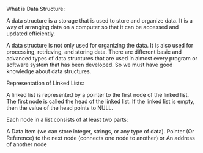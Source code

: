 What is Data Structure:

A data structure is a storage that is used to store and organize data. It is a way of arranging data on a computer so that it can be accessed and updated efficiently.

A data structure is not only used for organizing the data. It is also used for processing, retrieving, and storing data. There are different basic and advanced types of data structures that are used in almost every program or software system that has been developed. So we must have good knowledge about data structures.

Representation of Linked Lists: 

A linked list is represented by a pointer to the first node of the linked list. The first node is called the head of the linked list. If the linked list is empty, then the value of the head points to NULL. 

Each node in a list consists of at least two parts: 

A Data Item (we can store integer, strings, or any type of data).
Pointer (Or Reference) to the next node (connects one node to another) or An address of another node

